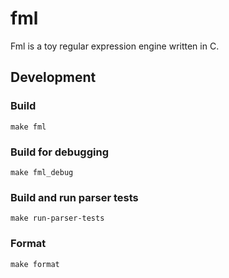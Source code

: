 # fml

Fml is a toy regular expression engine written in C.

## Development

### Build

```
make fml
```

### Build for debugging

```
make fml_debug
```

### Build and run parser tests

```
make run-parser-tests
```

### Format

```
make format
```
